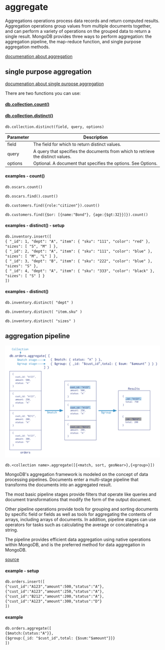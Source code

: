 # aggregate

Aggregations operations process data records and return computed results. Aggregation operations group values from multiple documents together, and can perform a variety of operations on the grouped data to return a single result. MongoDB provides three ways to perform aggregation: the aggregation pipeline, the map-reduce function, and single purpose aggregation methods.

[documenation about aggregation](https://docs.mongodb.com/manual/aggregation/)

## single purpose aggregation

[documenation about single purpose aggregation](https://docs.mongodb.com/manual/aggregation/#single-purpose-agg-operations)

There are two functions you can use:

#### [db.collection.count()](https://docs.mongodb.com/manual/reference/method/db.collection.count/#db.collection.count)

#### [db.collection.distinct()](https://docs.mongodb.com/manual/reference/method/db.collection.distinct/#db.collection.distinct)

```
db.collection.distinct(field, query, options)
```

| Parameter | Description |
| --- | --- | 
| field | The field for which to return distinct values.
| query | A query that specifies the documents from which to retrieve the distinct values.
| options | Optional. A document that specifies the options. See Options.

#### examples - count()
```
db.oscars.count()
```

```
db.oscars.find().count()
```

```
db.customers.find({role:"citizen"}).count()
```

```
db.customers.find({$or: [{name:"Bond"}, {age:{$gt:32}}]}).count()
```

#### examples - distinct() - setup
```
db.inventory.insert([
{ "_id": 1, "dept": "A", "item": { "sku": "111", "color": "red" }, "sizes": [ "S", "M" ] },
{ "_id": 2, "dept": "A", "item": { "sku": "111", "color": "blue" }, "sizes": [ "M", "L" ] },
{ "_id": 3, "dept": "B", "item": { "sku": "222", "color": "blue" }, "sizes": "S" },
{ "_id": 4, "dept": "A", "item": { "sku": "333", "color": "black" }, "sizes": [ "S" ] }
])
```

#### examples - distinct()

```
db.inventory.distinct( "dept" )
```

```
db.inventory.distinct( "item.sku" )
```

```
db.inventory.distinct( "sizes" )
```

## aggregation pipeline

![aggregate pipeline](aggregate.png)

```
db.<collection name>.aggregate([{<match, sort, geoNear>},{<group>}])
```

MongoDB's aggregation framework is modeled on the concept of data processing pipelines. Documents enter a multi-stage pipeline that transforms the documents into an aggregated result.

The most basic pipeline stages provide filters that operate like queries and document transformations that modify the form of the output document.

Other pipeline operations provide tools for grouping and sorting documents by specific field or fields as well as tools for aggregating the contents of arrays, including arrays of documents. In addition, pipeline stages can use operators for tasks such as calculating the average or concatenating a string.

The pipeline provides efficient data aggregation using native operations within MongoDB, and is the preferred method for data aggregation in MongoDB.

[source](https://docs.mongodb.com/manual/aggregation/)

#### example - setup
```
db.orders.insert([
{"cust_id":"A123","amount":500,"status":"A"},
{"cust_id":"A123","amount":250,"status":"A"},
{"cust_id":"B212","amount":200,"status":"A"},
{"cust_id":"A123","amount":300,"status":"D"}
])
```

#### example
```
db.orders.aggregate([
{$match:{status:"A"}},
{$group:{_id: "$cust_id",total: {$sum:"$amount"}}}
])
```